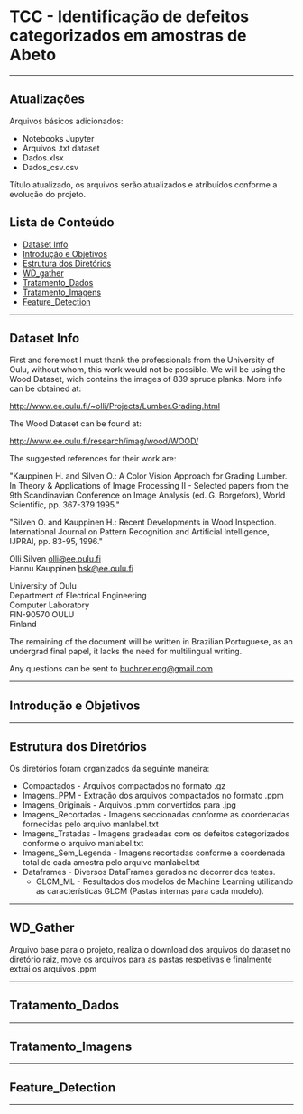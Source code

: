 # TCC - Identificação de defeitos categorizados em amostras de Abeto

**********

## Atualizações

Arquivos básicos adicionados:
+ Notebooks Jupyter
+ Arquivos .txt dataset
+ Dados.xlsx
+ Dados_csv.csv

Título atualizado, os arquivos serão atualizados e atribuídos conforme a evolução do projeto.


## Lista de Conteúdo

+ [Dataset Info](#dataset-info)
+ [Introdução e Objetivos](#introdução-e-objetivos)
+ [Estrutura dos Diretórios](#estrutura-dos-diretorios)
+ [WD_gather](#wd_gather)
+ [Tratamento_Dados](#tratamento_dados)
+ [Tratamento_Imagens](#tratamento_imagens)
+ [Feature_Detection](#feature_detection)

**********

## Dataset Info

First and foremost I must thank the professionals from the University of Oulu, without whom, this work would not be possible. We will be using the Wood Dataset, wich contains the images of 839 spruce planks. More info can be obtained at:

http://www.ee.oulu.fi/~olli/Projects/Lumber.Grading.html

The Wood Dataset can be found at:

http://www.ee.oulu.fi/research/imag/wood/WOOD/

The suggested references for their work are:

"Kauppinen H. and Silven O.: A Color Vision Approach for Grading Lumber. In Theory & Applications of Image Processing II - Selected papers from the 9th Scandinavian Conference on Image Analysis (ed. G. Borgefors), World Scientific, pp. 367-379 1995."

"Silven O. and Kauppinen H.: Recent Developments in Wood Inspection. International Journal on Pattern Recognition and Artificial Intelligence, IJPRAI, pp. 83-95, 1996."


Olli Silven       olli@ee.oulu.fi  
Hannu Kauppinen    hsk@ee.oulu.fi  

University of Oulu  
Department of Electrical Engineering  
Computer Laboratory  
FIN-90570 OULU  
Finland  

The remaining of the document will be written in Brazilian Portuguese, as an undergrad final papel, it lacks the need for multilingual writing.

Any questions can be sent to <buchner.eng@gmail.com>

**********

## Introdução e Objetivos


**********



## Estrutura dos Diretórios

Os diretórios foram organizados da seguinte maneira:

+ Compactados - Arquivos compactados no formato .gz
+ Imagens_PPM - Extração dos arquivos compactados no formato .ppm
+ Imagens_Originais - Arquivos .pmm convertidos para .jpg
+ Imagens_Recortadas - Imagens seccionadas conforme as coordenadas fornecidas pelo arquivo manlabel.txt
+ Imagens_Tratadas - Imagens gradeadas com os defeitos categorizados conforme o arquivo manlabel.txt
+ Imagens_Sem_Legenda - Imagens recortadas conforme a coordenada total de cada amostra pelo arquivo manlabel.txt
+ Dataframes - Diversos DataFrames gerados no decorrer dos testes.
  + GLCM_ML - Resultados dos modelos de Machine Learning utilizando as características GLCM (Pastas internas para cada modelo).

**********

## WD_Gather

Arquivo base para o projeto, realiza o download dos arquivos do dataset no diretório raiz, move os arquivos para as pastas respetivas e finalmente extrai os arquivos .ppm

**********

## Tratamento_Dados



**********

## Tratamento_Imagens



**********

## Feature_Detection



**********
